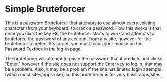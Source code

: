 # Simple Bruteforcer
This is a password Bruteforcer that attempts to use almost every existing character (from your keyboard) to crack a password. How this works is that once you click the key **F3**, the bruteforcer starts to work and attempts to bruteforce the password of any account from any site, however for the bruteforcer to detect it's target, you must focus your mouse on the Password Textbox in the log-in page.

The bruteforcer will attempt to paste the password that it predicts and clicks "Enter," however if the site does not support the Enter key to log in, that may be a problem. Also, it may be a problem if the site has limited login attempts (which most sites/apps use), so this bruteforcer is for very basic apps/sites.
